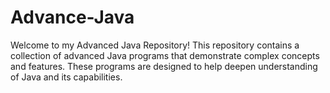 # Advance-Java
Welcome to my Advanced Java Repository! This repository contains a collection of advanced Java programs that demonstrate complex concepts and features. These programs are designed to help deepen understanding of Java and its capabilities.
